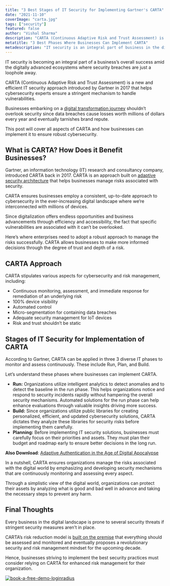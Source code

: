 ```yaml
---
title: "3 Best Stages of IT Security for Implementing Gartner's CARTA"
date: "2021-11-10"
coverImage: "carta.jpg"
tags: ["security"]
featured: false
author: "Vishal Sharma"
description: "CARTA (Continuous Adaptive Risk and Trust Assessment) is a new and efficient IT security approach introduced by Gartner to help cybersecurity experts ensure a stringent mechanism to handle vulnerabilities."
metatitle: "3 Best Phases Where Businesses Can Implement CARTA"
metadescription: "IT security is an integral part of business in the digital landscape. Let’s understand how CARTA can help improve overall business security."
---
```


IT security is becoming an integral part of a business’s overall success amid the digitally advanced ecosystems where security breaches are just a loophole away. 

CARTA (Continuous Adaptive Risk and Trust Assessment) is a new and efficient IT security approach introduced by Gartner in 2017 that helps cybersecurity experts ensure a stringent mechanism to handle vulnerabilities. 

Businesses embarking on a [digital transformation journey](https://www.loginradius.com/blog/start-with-identity/digital-transformation-consumer-iam/) shouldn’t overlook security since data breaches cause losses worth millions of dollars every year and eventually tarnishes brand repute. 

This post will cover all aspects of CARTA and how businesses can implement it to ensure robust cybersecurity. 


## What is CARTA? How Does it Benefit Businesses? 

Gartner, an information technology (IT) research and consultancy company, introduced CARTA back in 2017. CARTA is an approach built on [adaptive security architecture](https://www.loginradius.com/blog/engineering/what-is-adaptive-authentication/) that helps businesses manage risks associated with security. 

CARTA ensures businesses employ a consistent, up-to-date approach to cybersecurity in the ever-increasing digital landscape where we’re interconnected with millions of devices.

Since digitalization offers endless opportunities and business advancements through efficiency and accessibility, the fact that specific vulnerabilities are associated with it can’t be overlooked. 

Here’s where enterprises need to adopt a robust approach to manage the risks successfully. CARTA allows businesses to make more informed decisions through the degree of trust and depth of a risk. 


## CARTA Approach 

CARTA stipulates various aspects for cybersecurity and risk management, including: 



* Continuous monitoring, assessment, and immediate response for remediation of an underlying risk
* 100% device visibility
* Automated control
* Micro-segmentation for containing data breaches 
* Adequate security management for IoT devices 
* Risk and trust shouldn’t be static 


## Stages of IT Security for Implementation of CARTA

According to Gartner, CARTA can be applied in three 3 diverse IT phases to monitor and assess continuously. These include Run, Plan, and Build. 

Let’s understand these phases where businesses can implement CARTA. 



* **Run:** Organizations utilize intelligent analytics to detect anomalies and to detect the baseline in the run phase. This helps organizations notice and respond to security incidents rapidly without hampering the overall security mechanisms. Automated solutions for the run phase can help enhance evaluations through valuable insights driving more success. 
* **Build:** Since organizations utilize public libraries for creating personalized, efficient, and updated cybersecurity solutions, CARTA dictates they analyze these libraries for security risks before implementing them carefully. 
* **Planning:** Before implementing IT security solutions, businesses must carefully focus on their priorities and assets. They must plan their budget and roadmap early to ensure better decisions in the long run. 

**Also Download**: [Adaptive Authentication in the Age of Digital Apocalypse](https://www.loginradius.com/resource/adaptive-authentication-in-the-age-of-digital-apocalypse/)

In a nutshell, CARTA ensures organizations manage the risks associated with the digital world by emphasizing and developing security mechanisms that are continuously monitoring and assessing every aspect.  

Through a simplistic view of the digital world, organizations can protect their assets by analyzing what is good and bad well in advance and taking the necessary steps to prevent any harm. 


## Final Thoughts 

Every business in the digital landscape is prone to several security threats if stringent security measures aren’t in place. 

CARTA’s risk reduction model is [built on the premise](https://www.loginradius.com/on-premises-deployment/) that everything should be assessed and monitored and eventually proposes a revolutionary security and risk management mindset for the upcoming decade. 

Hence, businesses striving to implement the best security practices must consider relying on CARTA for enhanced risk management for their organization.


[![book-a-free-demo-loginradius](book-a-demo-loginradius.png)](https://www.loginradius.com/book-a-demo/)
